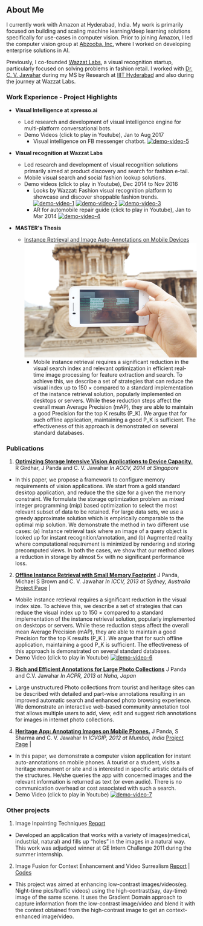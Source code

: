 ## About Me

I currently work with Amazon at Hyderabad, India. My work is primarily focused on building and scaling machine learning/deep learning solutions specifically for use-cases in computer vision. Prior to joining Amazon, I led the computer vision group at [Abzooba, Inc.](https://xpresso.ai) where I worked on developing enterprise solutions in AI.

Previously, I co-founded [Wazzat Labs](https://wazzatlabs.com), a visual recognition startup, particularly focused on solving problems in fashion retail. I worked with [Dr. C. V. Jawahar](https://faculty.iiit.ac.in/~jawahar/) during my MS by Research at [IIIT Hyderabad](https://www.iiit.ac.in/) and also during the journey at Wazzat Labs.

### Work Experience - Project Highlights
- **Visual Intelligence at xpresso.ai**
  - Led research and development of visual intelligence engine for multi-platform conversational bots.
  - Demo Videos (click to play in Youtube), Jan to Aug 2017
    - Visual intelligence on FB messenger chatbot.
    [![demo-video-5](http://img.youtube.com/vi/eoNM1pIeRl8/0.jpg)](https://youtu.be/eoNM1pIeRl8)

- **Visual recognition at Wazzat Labs**
  - Led research and development of visual recognition solutions primarily aimed at product discovery and search for fashion e-tail.
  - Mobile visual search and social fashion lookup solutions.
  - Demo videos (click to play in Youtube), Dec 2014 to Nov 2016
    - Looks by Wazzat: Fashion visual recognition platform to showcase and discover shoppable fashion trends. 
     [![demo-video-1](http://img.youtube.com/vi/piUho94HHGs/0.jpg)](https://youtu.be/piUho94HHGs)
     [![demo-video-2](http://img.youtube.com/vi/5-XIM8-AAA0/0.jpg)](https://youtu.be/5-XIM8-AAA0)
     [![demo-video-3](http://img.youtube.com/vi/GSoSFrIBWlo/0.jpg)](https://youtu.be/GSoSFrIBWlo)
    - AR for automobile repair guide (click to play in Youtube), Jan to Mar 2014
    [![demo-video-4](http://img.youtube.com/vi/6wNbNedBBVE/0.jpg)](https://youtu.be/6wNbNedBBVE)
- **MASTER's Thesis**
  - [Instance Retrieval and Image Auto-Annotations on Mobile Devices](docs/JayThesis.pdf)
    ![use-case](docs/UseCase.jpg)
    - Mobile instance retrieval requires a significant reduction in the visual search index and relevant optimization in efficient real-time image processing for feature extraction and search. To achieve this, we describe a set of strategies that can reduce the visual index up to 150 × compared to a standard implementation of the instance retrieval solution, popularly implemented on desktops or servers. While these reduction steps affect the overall mean Average Precision (mAP), they are able to maintain a good Precision for the top K results (P_K). We argue that for such offline application, maintaining a good P_K is sufficient. The effectiveness of this approach is demonstrated on several standard databases.
    

### Publications

1. **[Optimizing Storage Intensive Vision Applications to Device Capacity.](https://cvit.iiit.ac.in/images/ConferencePapers/2014/Rohit2014Optimizing.pdf)**
R Girdhar,  J Panda and C. V. Jawahar *In ACCV, 2014 at Singapore*
  - In this paper, we propose a framework to configure memory requirements of vision applications. We start from a gold standard desktop application, and reduce the the size for a given the memory constraint. We formulate the storage optimization problem as mixed integer programming (mip) based optimization to select the most relevant subset of data to be retained. For large data sets, we use a greedy approximate solution which is empirically comparable to the optimal mip solution. We demonstrate the method in two different use cases: (a) Instance retrieval task where an image of a query object is looked up for instant recognition/annotation, and (b) Augmented reality where computational requirement is minimized by rendering and storing precomputed views. In both the cases, we show that our method allows a reduction in storage by almost 5× with no significant performance loss.
  
2. **[Offline Instance Retrieval with Small Memory Footprint](http://researchweb.iiit.ac.in/~jayaguru.panda/PandaICCV13/Panda_ICCV13.pdf)**
J Panda, Michael S Brown and C. V. Jawahar *In ICCV, 2013 at Sydney, Australia* 
[Project Page](http://researchweb.iiit.ac.in/~jayaguru.panda/PandaICCV13/) | 
  - Mobile instance retrieval requires a significant reduction in the visual index size. To achieve this, we describe a set of strategies that can reduce the visual index up to 150 × compared to a standard implementation of the instance retrieval solution, popularly implemented on desktops or servers. While these reduction steps affect the overall mean Average Precision (mAP), they are able to maintain a good Precision for the top K results (P_K ). We argue that for such offline application, maintaining a good P_K is sufficient. The effectiveness of this approach is demonstrated on several standard databases.
  - Demo Video (click to play in Youtube)
  [![demo-video-6](https://researchweb.iiit.ac.in/~jayaguru.panda/PandaICCV13/AshmoleanUseCase.jpg)](https://youtu.be/P6oz597xmXs)
  
3. **[Rich and Efficient Annotations for Large Photo Collections](http://web.iiit.ac.in/~jayaguru.pandaug08/Jay_ACPR_crc.pdf)**
J Panda and C.V. Jawahar *In ACPR, 2013 at Naha, Japan*  
  - Large unstructured Photo collections from tourist and heritage sites can be described with detailed and part-wise annotations resulting in an improved automatic search and enhanced photo browsing experience. We demonstrate an interactive web-based community annotation tool that allows multiple users to add, view, edit and suggest rich annotations for images in internet photo collections.
  
4. **[Heritage App: Annotating Images on Mobile Phones.](https://researchweb.iiit.ac.in/~jayaguru.panda/HeritageApp/Panda_HeritageApp_ICVGIP12.pdf)**
J Panda, S Sharma and C. V. Jawahar *In ICVGIP, 2012 at Mumbai, India* 
[Project Page](http://researchweb.iiit.ac.in/~jayaguru.panda/HeritageApp/) | 
  - In this paper, we demonstrate a computer vision application for instant auto-annotations on mobile phones. A tourist or a student, visits a heritage monument or site and is interested in specific artistic details of the structures. He/she queries the app with concerned images and the relevant information is returned as text (or even audio). There is no communication overhead or cost associated with such a search.
  - Demo Video (click to play in Youtube)
  [![demo-video-7](https://researchweb.iiit.ac.in/~jayaguru.panda/HeritageApp/caricature.jpg)](https://youtu.be/KPBYXEiIXQE)
  

### Other projects
1. Image Inpainting Techniques
[Report](https://web.iiit.ac.in/~jayaguru.pandaug08/ImageInpaintingPPT.pdf)
  - Developed an application that works with a variety of images(medical, industrial, natural) and fills up “holes” in the images in a natural way. This work was adjudged winner at GE Intern Challenge 2011 during the summer internship. 

2. Image Fusion for Context Enhancement and Video Surrealism
[Report](https://web.iiit.ac.in/~jayaguru.pandaug08/imageFusionPPT.pdf) | [Codes](https://web.iiit.ac.in/~jayaguru.pandaug08/Project.CODE.tar.gz)
  - This project was aimed at enhancing low-contrast images/videos(eg. Night-time pics/traffic videos) using the high-contrast(say, day-time) image of the same scene. It uses the Gradient Domain approach to capture information from the low-contrast image/video and blend it with the context obtained from the high-contrast image to get an context-enhanced image/video. 
